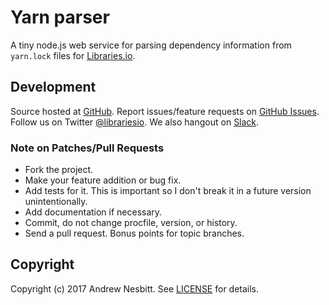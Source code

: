 # Yarn parser

A tiny node.js web service for parsing dependency information from `yarn.lock` files for [Libraries.io](https://libraries.io).

## Development

Source hosted at [GitHub](http://github.com/librariesio/yarn-parser).
Report issues/feature requests on [GitHub Issues](http://github.com/librariesio/yarn-parser/issues). Follow us on Twitter [@librariesio](https://twitter.com/librariesio). We also hangout on [Slack](http://slack.libraries.io).

### Note on Patches/Pull Requests

 * Fork the project.
 * Make your feature addition or bug fix.
 * Add tests for it. This is important so I don't break it in a
   future version unintentionally.
 * Add documentation if necessary.
 * Commit, do not change procfile, version, or history.
 * Send a pull request. Bonus points for topic branches.

## Copyright

Copyright (c) 2017 Andrew Nesbitt. See [LICENSE](https://github.com/librariesio/yarn-parser/blob/master/LICENSE) for details.
